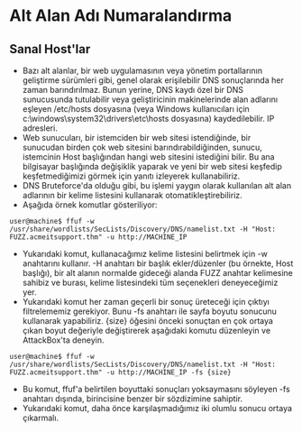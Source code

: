 # Alt Alan Adı Numaralandırma
## Sanal Host'lar
- Bazı alt alanlar, bir web uygulamasının veya yönetim portallarının geliştirme sürümleri gibi, genel olarak erişilebilir DNS sonuçlarında her zaman barındırılmaz. Bunun yerine, DNS kaydı özel bir DNS sunucusunda tutulabilir veya geliştiricinin makinelerinde alan adlarını eşleyen /etc/hosts dosyasına (veya Windows kullanıcıları için c:\windows\system32\drivers\etc\hosts dosyasına) kaydedilebilir. IP adresleri.
- Web sunucuları, bir istemciden bir web sitesi istendiğinde, bir sunucudan birden çok web sitesini barındırabildiğinden, sunucu, istemcinin Host başlığından hangi web sitesini istediğini bilir. Bu ana bilgisayar başlığında değişiklik yaparak ve yeni bir web sitesi keşfedip keşfetmediğimizi görmek için yanıtı izleyerek kullanabiliriz.
- DNS Bruteforce'da olduğu gibi, bu işlemi yaygın olarak kullanılan alt alan adlarının bir kelime listesini kullanarak otomatikleştirebiliriz.
- Aşağıda örnek komutlar gösteriliyor:
```
user@machine$ ffuf -w /usr/share/wordlists/SecLists/Discovery/DNS/namelist.txt -H "Host: FUZZ.acmeitsupport.thm" -u http://MACHINE_IP
```
- Yukarıdaki komut, kullanacağımız kelime listesini belirtmek için -w anahtarını kullanır. -H anahtarı bir başlık ekler/düzenler (bu örnekte, Host başlığı), bir alt alanın normalde gideceği alanda FUZZ anahtar kelimesine sahibiz ve burası, kelime listesindeki tüm seçenekleri deneyeceğimiz yer.
- Yukarıdaki komut her zaman geçerli bir sonuç üreteceği için çıktıyı filtrelememiz gerekiyor. Bunu -fs anahtarı ile sayfa boyutu sonucunu kullanarak yapabiliriz. {size} öğesini önceki sonuçtan en çok ortaya çıkan boyut değeriyle değiştirerek aşağıdaki komutu düzenleyin ve AttackBox'ta deneyin.
```
user@machine$ ffuf -w /usr/share/wordlists/SecLists/Discovery/DNS/namelist.txt -H "Host: FUZZ.acmeitsupport.thm" -u http://MACHINE_IP -fs {size}
```
- Bu komut, ffuf'a belirtilen boyuttaki sonuçları yoksaymasını söyleyen -fs anahtarı dışında, birincisine benzer bir sözdizimine sahiptir.
- Yukarıdaki komut, daha önce karşılaşmadığımız iki olumlu sonucu ortaya çıkarmalı.
